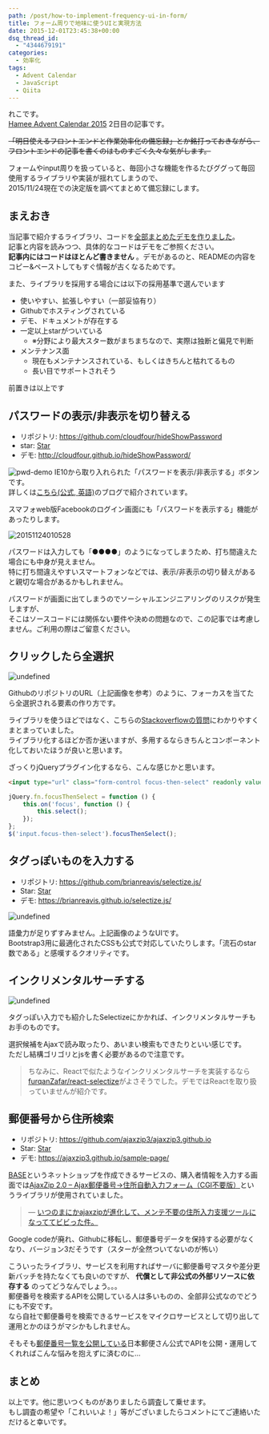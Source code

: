 ```yaml
---
path: /post/how-to-implement-frequency-ui-in-form/
title: フォーム周りで地味に使うUIと実現方法
date: 2015-12-01T23:45:38+00:00
dsq_thread_id:
  - "4344679191"
categories:
  - 効率化
tags:
  - Advent Calendar
  - JavaScript
  - Qiita
---
```

れこです。  
[Hamee Advent Calendar 2015](http://qiita.com/advent-calendar/2015/hamee) 2日目の記事です。

<del>「明日使えるフロントエンドと作業効率化の備忘録」とか銘打っておきながら、<br /> フロントエンドの記事を書くのはものすごく久々な気がします。</del>

フォームやinput周りを扱っていると、毎回小さな機能を作るたびググって毎回使用するライブラリや実装が揺れてしまうので、  
2015/11/24現在での決定版を調べてまとめて備忘録にします。

<!--more-->

まえおき
----------------------------------------

当記事で紹介するライブラリ、コードを[全部まとめたデモを作りました](https://jsfiddle.net/leko/znos4wf0/)。  
記事と内容を読みつつ、具体的なコードはデモをご参照ください。  
**記事内にはコードはほとんど書きません** 。デモがあるのと、READMEの内容をコピー&ペーストしてもすぐ情報が古くなるためです。

また、ライブラリを採用する場合には以下の採用基準で選んでいます

  * 使いやすい、拡張しやすい（一部妥協有り）
  * Githubでホスティングされている
  * デモ、ドキュメントが存在する
  * 一定以上starがついている 
      * ※分野により最大スター数がまちまちなので、実際は独断と偏見で判断
  * メンテナンス面 
      * 現在もメンテナンスされている、もしくはきちんと枯れてるもの
      * 長い目でサポートされそう

前置きは以上です

パスワードの表示/非表示を切り替える
----------------------------------------

  * リポジトリ: <https://github.com/cloudfour/hideShowPassword>
  * star: <a class="github-button broken_link" href="/cloudfour/hideShowPassword/stargazers" api="/repos/cloudfour/hideShowPassword#stargazers_count" label="Star cloudfour/hideShowPassword on GitHub">Star</a>
  * デモ: <http://cloudfour.github.io/hideShowPassword/>

![pwd-demo](https://i.stack.imgur.com/GQ5Yh.png) IE10から取り入れられた「パスワードを表示/非表示する」ボタンです。  
詳しくは[こちら(公式, 英語)](http://answers.microsoft.com/en-us/ie/wiki/ie11-iewindows8_1/the-use-of-the-password-reveal-eye-button-in-ie10/19a9dee2-fb0c-4c26-a6bc-ac02cf98d80e)のブログで紹介されています。

スマフォweb版Facebookのログイン画面にも「パスワードを表示する」機能があったりします。


![20151124010528](/images/2015/11/20151124010528.jpg)



パスワードは入力しても「●●●●」のようになってしまうため、打ち間違えた場合にも中身が見えません。  
特に打ち間違えやすいスマートフォンなどでは、表示/非表示の切り替えがあると親切な場合があるかもしれません。

パスワードが画面に出てしまうのでソーシャルエンジニアリングのリスクが発生しますが、  
そこはソースコードには関係ない要件や決めの問題なので、この記事では考慮しません。ご利用の際はご留意ください。

クリックしたら全選択
----------------------------------------


![undefined](/images/2015/11/Screen-Shot-2015-11-24-at-1.33.10-AM.png)



GithubのリポジトリのURL（上記画像を参考）のように、フォーカスを当てたら全選択される要素の作り方です。

ライブラリを使うほどではなく、こちらの[Stackoverflowの質問](http://stackoverflow.com/questions/13887430/select-all-text-in-an-input-when-it-gains-focus)にわかりやすくまとまっていました。  
ライブラリ化するほどか否か迷いますが、多用するならきちんとコンポーネント化しておいたほうが良いと思います。

ざっくりjQueryプラグイン化するなら、こんな感じかと思います。

```html
<input type="url" class="form-control focus-then-select" readonly value="ssh://hoge.git" />
```

```javascript
jQuery.fn.focusThenSelect = function () {
    this.on('focus', function () {
        this.select();
    });
};
$('input.focus-then-select').focusThenSelect();
```

タグっぽいものを入力する
----------------------------------------

  * リポジトリ: <https://github.com/brianreavis/selectize.js/>
  * Star: <a class="github-button broken_link" href="/brianreavis/selectize.js/stargazers" api="/repos/brianreavis/selectize.js#stargazers_count" label="Star brianreavis/selectize.js on GitHub">Star</a>
  * デモ: <https://brianreavis.github.io/selectize.js/>


![undefined](/images/2015/11/Screen-Shot-2015-11-24-at-1.50.23-AM.png)



語彙力が足りずすみません。上記画像のようなUIです。  
Bootstrap3用に最適化されたCSSも公式で対応していたりします。「流石のstar数である」と感嘆するクオリティです。

インクリメンタルサーチする
----------------------------------------


![undefined](/images/2015/11/Screen-Shot-2015-11-24-at-3.13.51-AM.png)



タグっぽい入力でも紹介したSelectizeにかかれば、インクリメンタルサーチもお手のものです。

選択候補をAjaxで読み取ったり、あいまい検索もできたりといい感じです。  
ただし結構ゴリゴリとjsを書く必要があるので注意です。

> ちなみに、Reactで似たようなインクリメンタルサーチを実装するなら[furqanZafar/react-selectize](https://github.com/furqanZafar/react-selectize)がよさそうでした。デモではReactを取り扱っていませんが紹介です。

郵便番号から住所検索
----------------------------------------

  * リポジトリ: <https://github.com/ajaxzip3/ajaxzip3.github.io>
  * Star: <a class="github-button broken_link" href="/ajaxzip3/ajaxzip3.github.io/stargazers" api="/repos/ajaxzip3/ajaxzip3.github.io#stargazers_count" label="Star ajaxzip3/ajaxzip3.github.io on GitHub">Star</a>
  * デモ: <https://ajaxzip3.github.io/sample-page/>

[BASE](https://thebase.in)というネットショップを作成できるサービスの、購入者情報を入力する画面では[AjaxZip 2.0 – Ajax郵便番号→住所自動入力フォーム（CGI不要版）](http://www.kawa.net/works/ajax/ajaxzip2/ajaxzip2.html)というライブラリが使用されていました。

> &mdash; [いつのまにかajaxzipが進化して、メンテ不要の住所入力支援ツールになっててビビった件。](http://blog.motoo.net/2010/10/15/102802)

Google codeが廃れ、Githubに移転し、郵便番号データを保持する必要がなくなり、バージョン3だそうです（スターが全然ついてないのが怖い）

こういったライブラリ、サービスを利用すればサーバに郵便番号マスタや差分更新バッチを持たなくても良いのですが、 **代償として非公式の外部リソースに依存する** のってどうなんでしょう。。。  
郵便番号を検索するAPIを公開している人は多いものの、全部非公式なのでどうにも不安です。  
なら自社で郵便番号を検索できるサービスをマイクロサービスとして切り出して運用とかのほうがマシかもしれません。

そもそも[郵便番号一覧を公開している](http://www.post.japanpost.jp/zipcode/download.html)日本郵便さん公式でAPIを公開・運用してくれればこんな悩みを抱えずに済むのに…

まとめ
----------------------------------------

以上です。他に思いつくものがありましたら調査して乗せます。  
もし調査の希望や「これいいよ！」等がございましたらコメントにてご連絡いただけると幸いです。
